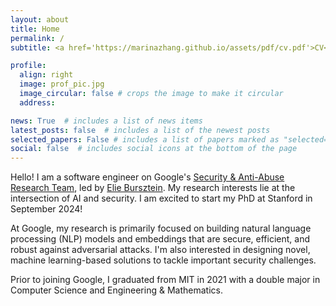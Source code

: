 ```yaml
---
layout: about
title: Home
permalink: /
subtitle: <a href='https://marinazhang.github.io/assets/pdf/cv.pdf'>CV</a> /  <a href='https://www.linkedin.com/in/marina-zhang'>LinkedIn</a> / <a href='https://scholar.google.com/citations?user=V9ehnpwAAAAJ&hl=en'>Google Scholar</a> / <a href='https://github.com/MarinaZhang'>GitHub</a>

profile:
  align: right
  image: prof_pic.jpg
  image_circular: false # crops the image to make it circular
  address:

news: True  # includes a list of news items
latest_posts: false  # includes a list of the newest posts
selected_papers: False # includes a list of papers marked as "selected={true}"
social: false  # includes social icons at the bottom of the page
---
```

Hello! I am a software engineer on Google's [Security & Anti-Abuse Research Team](https://research.google/teams/security-privacy-abuse/), led by [Elie Bursztein](https://elie.net/). My research interests lie at the intersection of AI and security. I am excited to start my PhD at Stanford in September 2024!

At Google, my research is primarily focused on building natural language processing (NLP) models and embeddings that are secure, efficient, and robust against adversarial attacks. I'm also interested in designing novel, machine learning-based solutions to tackle important security challenges.

Prior to joining Google, I graduated from MIT in 2021 with a double major in Computer Science and Engineering & Mathematics.


<!-- 
My research is primarily focused on building adversarially robust deep learning models and developing novel machine learning-based solutions to security problems. Several projects I’ve worked on over the last few years include: building robust and scalable text embeddings using deep similarity learning, clustering and classifying spam/phishing/malware campaigns across Google products, malicious URL detection for end-to-end encrypted environments, and side channel attacks on cryptographic hardware. More recently, I’ve been interested in investigating the security vulnerabilities and trustworthiness of LLMs, as well as the potential applications of LLMs to long-standing security and privacy problems. -->
<!-- 
Email: <a href='mailto:marinazh@google.com'>marinazh@google.com</a>  -->

